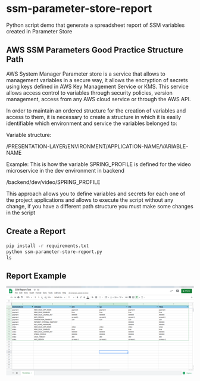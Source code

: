 # ssm-parameter-store-report
Python script demo that generate a spreadsheet report of SSM variables created in Parameter Store

## AWS SSM Parameters Good Practice Structure Path

AWS System Manager Parameter store is a service that allows to management variables in a secure way, it allows the encryption of secrets using keys defined in AWS Key Management Service or KMS. This service allows access control to variables through security policies, version management, access from any AWS cloud service or through the AWS API.

In order to maintain an ordered structure for the creation of variables and access to them, it is necessary to create a structure in which it is easily identifiable which environment and service the variables belonged to:

Variable structure:

/PRESENTATION-LAYER/ENVIRONMENT/APPLICATION-NAME/VARIABLE-NAME

Example:
This is how the variable SPRING_PROFILE is defined for the video microservice in the dev environment in backend

/backend/dev/video/SPRING_PROFILE

This approach allows you to define variables and secrets for each one of the project applications and allows to execute the script without any change, if you have a different path structure you must make some changes in the script

## Create a Report

```
pip install -r requirements.txt
python ssm-parameter-store-report.py
ls
```

## Report Example

![Screenshot](images/Example-Report.png)
